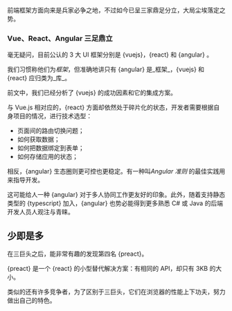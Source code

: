 前端框架方面向来是兵家必争之地，不过如今已呈三家鼎足分立，大局尘埃落定之势。

### Vue、React、Angular 三足鼎立

毫无疑问，目前公认的 3 大 UI 框架分别是 {vuejs}，{react} 和 {angular} 。

我们习惯称他们为*框架*，但准确地讲只有 {angular} 是_框架_，{vuejs} 和 {react} 应归类为_库_。

前文中，我们已经分析了 {vuejs} 的成功因素和它的集成方案。

与 Vue.js 相对应的，{react} 方面却依然处于碎片化的状态，开发者需要根据自身项目的情况，进行技术选型：

* 页面间的路由切换问题；
* 如何获取数据；
* 如何把数据绑定到表单；
* 如何存储应用的状态；

相反，{angular} 生态圈则更可控也更稳定。有一种叫*Angular 准则* 的最佳实践用来指导开发。

这可能给人一种 {angular} 对于多人协同工作更友好的印象。此外，随着支持静态类型的 {typescript} 加入，{angular} 也势必能得到更多熟悉 C# 或 Java 的后端开发人员人观注与青睐。

## 少即是多

在三巨头之后，能非常有趣的发现第四名 {preact}。

{preact} 是一个 {react} 的小型替代解决方案：有相同的 API，却只有 3KB 的大小。

类似的还有许多竞争者，为了区别于三巨头，它们在浏览器的性能上下功夫，努力做出自己的特色。
